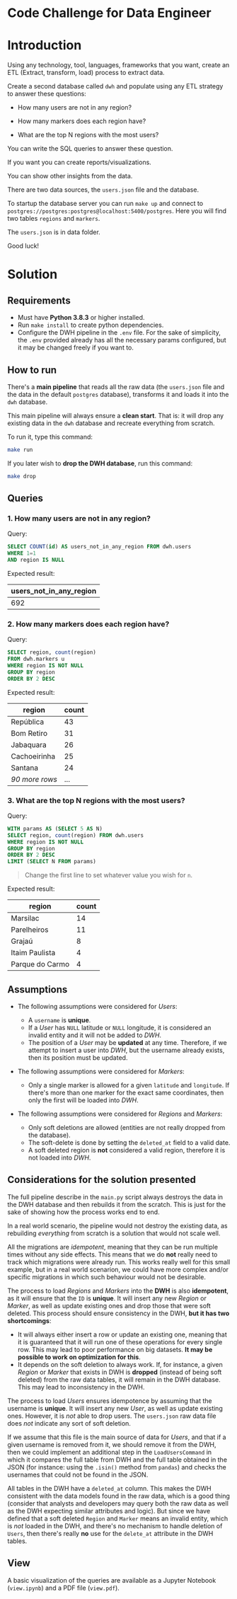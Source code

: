 # Code Challenge for Data Engineer

# Introduction

Using any technology, tool, languages, frameworks that you want, create an ETL (Extract, transform, load) process to extract data.

Create a second database called `dwh` and populate using any ETL strategy to answer these questions: 

- How many users are not in any region?

- How many markers does each region have?

- What are the top N regions with the most users?

You can write the SQL queries to answer these question.

If you want you can create reports/visualizations.

You can show other insights from the data.

There are two data sources, the `users.json` file and the database.

To startup the database server you can run `make up` and connect to `postgres://postgres:postgres@localhost:5400/postgres`. Here you will find two tables `regions` and `markers`.

The `users.json` is in data folder.

Good luck!

# Solution

## Requirements

- Must have **Python 3.8.3** or higher installed.
- Run `make install` to create python dependencies.
- Configure the DWH pipeline in the `.env` file. For the sake of simplicity, the `.env` provided already has all the necessary params configured, but it may be changed freely if you want to.

## How to run

There's a **main pipeline** that reads all the raw data (the `users.json` file and the data in the default `postgres` database), transforms it and loads it into the `dwh` database.

This main pipeline will always ensure a **clean start**. That is: it will drop any existing data in the `dwh` database and recreate everything from scratch.

To run it, type this command:

```sh
make run
```

If you later wish to **drop the DWH database**, run this command:

```sh
make drop
```

## Queries

### 1. How many users are not in any region?

Query:

```sql
SELECT COUNT(id) AS users_not_in_any_region FROM dwh.users
WHERE 1=1
AND region IS NULL
```

Expected result:

users_not_in_any_region|
-----------------------|
692                    |

### 2. How many markers does each region have?

Query:

```sql
SELECT region, count(region)
FROM dwh.markers u 
WHERE region IS NOT NULL
GROUP BY region
ORDER BY 2 DESC
```

Expected result:

region             | count|
-------------------|------|
República          | 43   |
Bom Retiro         | 31   |
Jabaquara          | 26   |
Cachoeirinha       | 25   |
Santana            | 24   |
_90 more rows_     | ...  |

### 3. What are the top N regions with the most users?

Query:

```sql
WITH params AS (SELECT 5 AS N)
SELECT region, count(region) FROM dwh.users
WHERE region IS NOT NULL 
GROUP BY region
ORDER BY 2 DESC
LIMIT (SELECT N FROM params)
```

> Change the first line to set whatever value you wish for `n`.

Expected result:

region          | count |
----------------|-------|
Marsilac        | 14    |
Parelheiros     | 11    |
Grajaú          | 8     |
Itaim Paulista  | 4     |
Parque do Carmo | 4     |

## Assumptions

- The following assumptions were considered for _Users_:
    - A `username` is **unique**.
    - If a _User_ has `NULL` latitude or `NULL` longitude, it is considered an invalid entity and it will not be added to _DWH_.
    - The position of a _User_ may be **updated** at any time. Therefore, if we attempt to insert a user into _DWH_, but the username already exists, then its position must be updated.

- The following assumptions were considered for _Markers_:
    - Only a single marker is allowed for a given `latitude` and `longitude`. If there's more than one marker for the exact same coordinates, then only the first will be loaded into _DWH_.

- The following assumptions were considered for _Regions_ and _Markers_:
    - Only soft deletions are allowed (entities are not really dropped from the database).
    - The soft-delete is done by setting the `deleted_at` field to a valid date.
    - A soft deleted region is **not** considered a valid region, therefore it is not loaded into _DWH_.

## Considerations for the solution presented

The full pipeline describe in the `main.py` script always destroys the data in the DWH database and then rebuilds it from the scratch. This is just for the sake of showing how the process works end to end.

In a real world scenario, the pipeline would not destroy the existing data, as rebuilding _everything_ from scratch is a solution that would not scale well.

All the migrations are _idempotent_, meaning that they can be run multiple times without any side effects. This means that we do **not** really need to track which migrations were already run. This works really well for this small example, but in a real world scenarion, we could have more complex and/or specific migrations in which such behaviour would not be desirable.

The process to load _Regions_ and _Markers_ into the **DWH** is also **idempotent**, as it will ensure that the `ID` is **unique**. It will insert any new _Region_ or _Marker_, as well as update existing ones and drop those that were soft deleted. This process should ensure consistency in the DWH, **but it has two shortcomings**:
- It will always either insert a row or update an existing one, meaning that it is guaranteed that it will run one of these operations for every single row. This may lead to poor performance on big datasets. **It may be possible to work on optimization for this**.
- It depends on the soft deletion to always work. If, for instance, a given _Region_ or _Marker_ that exists in DWH is **dropped** (instead of being soft deleted) from the raw data tables, it will remain in the DWH database. This may lead to inconsistency in the DWH.

The process to load _Users_ ensures idempotence by assuming that the username is **unique**. It will insert any new _User_, as well as update existing ones. However, it is _not_ able to drop users. The `users.json` raw data file does _not_ indicate any sort of soft deletion.

If we assume that this file is the main source of data for _Users_, and that if a given username is removed from it, we should remove it from the DWH, then we could implement an additional step in the `LoadUsersCommand` in which it compares the full table from DWH and the full table obtained in the JSON (for instance: using the `.isin()` method from `pandas`) and checks the usernames that could not be found in the JSON.

All tables in the DWH have a `deleted_at` column. This makes the DWH consistent with the data models found in the raw data, which is a good thing (consider that analysts and developers may query both the raw data as well as the DWH expecting similar attributes and logic). But since we have defined that a soft deleted `Region` and `Marker` means an invalid entity, which is _not_ loaded in the DWH, and there's no mechanism to handle deletion of `Users`, then there's really **no** use for the `delete_at` attribute in the DWH tables.

## View

A basic visualization of the queries are available as a Jupyter Notebook (`view.ipynb`) and a PDF file (`view.pdf`).